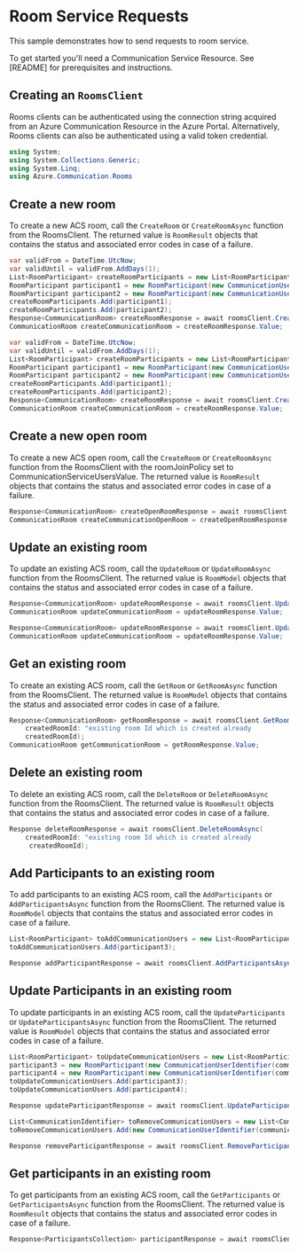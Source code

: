 # Room Service Requests

This sample demonstrates how to send requests to room service.

To get started you'll need a Communication Service Resource.  See [README] for prerequisites and instructions.

## Creating an `RoomsClient`

Rooms clients can be authenticated using the connection string acquired from an Azure Communication Resource in the Azure Portal. Alternatively, Rooms clients can also be authenticated using a valid token credential.

```C# Snippet:Azure_Communication_Rooms_Tests_UsingStatements
using System;
using System.Collections.Generic;
using System.Linq;
using Azure.Communication.Rooms
```

## Create a new room

To create a new  ACS room, call the `CreateRoom` or `CreateRoomAsync` function from the RoomsClient. The returned value is `RoomResult` objects that contains the status and associated error codes in case of a failure.

```C# Snippet:Azure_Communication_Rooms_Tests_Samples_CreateRoomAsync
var validFrom = DateTime.UtcNow;
var validUntil = validFrom.AddDays(1);
List<RoomParticipant> createRoomParticipants = new List<RoomParticipant>();
RoomParticipant participant1 = new RoomParticipant(new CommunicationUserIdentifier(communicationUser1), RoleType.Presenter);
RoomParticipant participant2 = new RoomParticipant(new CommunicationUserIdentifier(communicationUser2), RoleType.Attendee);
createRoomParticipants.Add(participant1);
createRoomParticipants.Add(participant2);
Response<CommunicationRoom> createRoomResponse = await roomsClient.CreateRoomAsync(validFrom, validUntil, RoomJoinPolicy.InviteOnly, createRoomParticipants);
CommunicationRoom createCommunicationRoom = createRoomResponse.Value;
```

```C# Snippet:Azure_Communication_Rooms_Tests_Samples_CreateRoomAsync
var validFrom = DateTime.UtcNow;
var validUntil = validFrom.AddDays(1);
List<RoomParticipant> createRoomParticipants = new List<RoomParticipant>();
RoomParticipant participant1 = new RoomParticipant(new CommunicationUserIdentifier(communicationUser1), RoleType.Presenter);
RoomParticipant participant2 = new RoomParticipant(new CommunicationUserIdentifier(communicationUser2), RoleType.Attendee);
createRoomParticipants.Add(participant1);
createRoomParticipants.Add(participant2);
Response<CommunicationRoom> createRoomResponse = await roomsClient.CreateRoomAsync(validFrom, validUntil, RoomJoinPolicy.InviteOnly, createRoomParticipants);
CommunicationRoom createCommunicationRoom = createRoomResponse.Value;
```

## Create a new open room

To create a new  ACS open room, call the `CreateRoom` or `CreateRoomAsync` function from the RoomsClient with the roomJoinPolicy set to CommunicationServiceUsersValue. The returned value is `RoomResult` objects that contains the status and associated error codes in case of a failure.

```C# Snippet:Azure_Communication_Rooms_Tests_Samples_CreateOpenRoomAsync
Response<CommunicationRoom> createOpenRoomResponse = await roomsClient.CreateRoomAsync(validFrom, validUntil, RoomJoinPolicy.CommunicationServiceUsers);
CommunicationRoom createCommunicationOpenRoom = createOpenRoomResponse.Value;
```

## Update an existing room

To update an existing ACS room, call the `UpdateRoom` or `UpdateRoomAsync` function from the RoomsClient. The returned value is `RoomModel` objects that contains the status and associated error codes in case of a failure.

```C# Snippet:Azure_Communication_Rooms_Tests_Samples_UpdateRoomAsync
Response<CommunicationRoom> updateRoomResponse = await roomsClient.UpdateRoomAsync(createdRoomId, validFrom, validUntil);
CommunicationRoom updateCommunicationRoom = updateRoomResponse.Value;
```
```C# Snippet:Azure_Communication_Rooms_Tests_Samples_UpdateRoomAsync
Response<CommunicationRoom> updateRoomResponse = await roomsClient.UpdateRoomAsync(createdRoomId, validFrom, validUntil);
CommunicationRoom updateCommunicationRoom = updateRoomResponse.Value;
```

## Get an existing room

To create an existing ACS room, call the `GetRoom` or `GetRoomAsync` function from the RoomsClient. The returned value is `RoomModel` objects that contains the status and associated error codes in case of a failure.

```C# Snippet:Azure_Communication_Rooms_Tests_Samples_GetRoomAsync
Response<CommunicationRoom> getRoomResponse = await roomsClient.GetRoomAsync(
    createdRoomId: "existing room Id which is created already
    createdRoomId);
CommunicationRoom getCommunicationRoom = getRoomResponse.Value;
```


## Delete an existing room

To delete an existing ACS room, call the `DeleteRoom` or `DeleteRoomAsync` function from the RoomsClient. The returned value is `RoomResult` objects that contains the status and associated error codes in case of a failure.

```C# Snippet:Azure_Communication_Rooms_Tests_Samples_DeleteRoomAsync
Response deleteRoomResponse = await roomsClient.DeleteRoomAsync(
    createdRoomId: "existing room Id which is created already
     createdRoomId);
```

## Add Participants to an existing room

To add participants to an existing ACS room, call the `AddParticipants` or `AddParticipantsAsync` function from the RoomsClient. The returned value is `RoomModel` objects that contains the status and associated error codes in case of a failure.

```C# Snippet:Azure_Communication_Rooms_Tests_Samples_AddParticipants
List<RoomParticipant> toAddCommunicationUsers = new List<RoomParticipant>();
toAddCommunicationUsers.Add(participant3);

Response addParticipantResponse = await roomsClient.AddParticipantsAsync(createdRoomId, toAddCommunicationUsers);
```

## Update Participants in an existing room

To update participants in an existing ACS room, call the `UpdateParticipants` or `UpdateParticipantsAsync` function from the RoomsClient. The returned value is `RoomModel` objects that contains the status and associated error codes in case of a failure.

```C# Snippet:Azure_Communication_Rooms_Tests_Samples_UpdateParticipants
List<RoomParticipant> toUpdateCommunicationUsers = new List<RoomParticipant>();
participant3 = new RoomParticipant(new CommunicationUserIdentifier(communicationUser3), "Presenter");
participant4 = new RoomParticipant(new CommunicationUserIdentifier(communicationUser4), "Presenter");
toUpdateCommunicationUsers.Add(participant3);
toUpdateCommunicationUsers.Add(participant4);

Response updateParticipantResponse = await roomsClient.UpdateParticipantsAsync(createdRoomId, toUpdateCommunicationUsers);
```

```C# Snippet:Azure_Communication_Rooms_Tests_Samples_RemoveParticipants
List<CommunicationIdentifier> toRemoveCommunicationUsers = new List<CommunicationIdentifier>();
toRemoveCommunicationUsers.Add(new CommunicationUserIdentifier(communicationUser2));

Response removeParticipantResponse = await roomsClient.RemoveParticipantsAsync(createdRoomId, toRemoveCommunicationUsers);
```

## Get participants in an existing room

To get participants from an existing ACS room, call the `GetParticipants` or `GetParticipantsAsync` function from the RoomsClient. The returned value is `RoomResult` objects that contains the status and associated error codes in case of a failure.

```C# Snippet:Azure_Communication_Rooms_Tests_Samples_GetParticipants
Response<ParticipantsCollection> participantResponse = await roomsClient.GetParticipantsAsync(createdRoomId);
```
